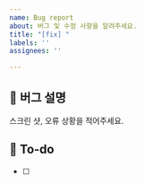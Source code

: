 ```yaml
---
name: Bug report
about: 버그 및 수정 사항을 알려주세요.
title: "[fix] "
labels: ''
assignees: ''

---
```


## 🐞 버그 설명
스크린 샷, 오류 상황을 적어주세요.

## 📝 To-do
- [ ] 
